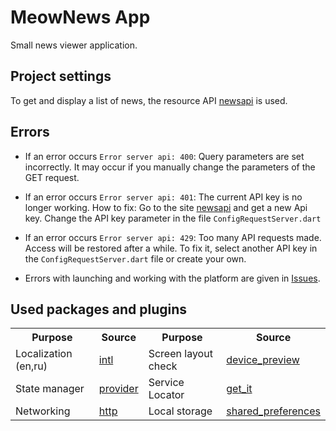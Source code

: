 # MeowNews App

Small news viewer application.

## Project settings
To get and display a list of news, the resource API [newsapi](https://newsapi.org) is used.

## Errors
- If an error occurs `Error server api: 400`: 
Query parameters are set incorrectly. It may occur if you manually change the parameters of the GET request.

- If an error occurs `Error server api: 401`: 
The current API key is no longer working. 
How to fix: 
  Go to the site [newsapi](https://newsapi.org) and get a new Api key.
  Change the API key parameter in the file `ConfigRequestServer.dart`

- If an error occurs `Error server api: 429`:
  Too many API requests made. Access will be restored after a while.
  To fix it, select another API key in the `ConfigRequestServer.dart` file or create your own.

- Errors with launching and working with the platform are given in [Issues](https://github.com/KubrickRubrik/MeowNews-App/issues).





## Used packages and plugins

<table>
<tr>
 <th>Purpose</th> <th>Source</th> <th>Purpose</th> <th>Source</th>
</tr>
 <tr>
    <td>Localization (en,ru)</td>         <td><a href='https://pub.dev/packages/intl'>intl</a></td>
   <td>Screen layout check</td>         <td><a href='https://pub.dev/packages/device_preview'>device_preview</a></td>
 </tr> 
 <tr>
   <td>State manager</td>                <td><a href='https://pub.dev/packages/provider'>provider</a>     </td>
   <td>Service Locator</td>              <td><a href='https://pub.dev/packages/get_it'>get_it</a>     </td>
 </tr>

 <tr>
   <td>Networking</td>                   <td><a href='https://pub.dev/packages/http'>http</a>    </td>
    <td>Local storage</td>              <td><a href='https://pub.dev/packages/shared_preferences'>shared_preferences</a></td>
 </tr>

</table>
